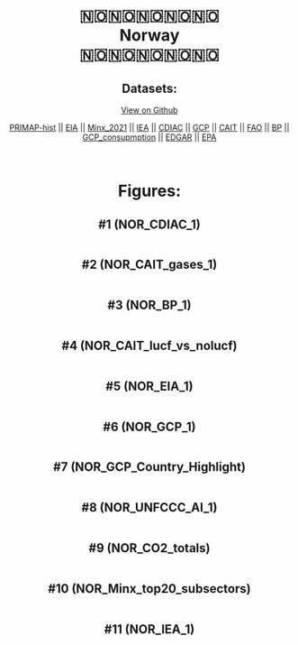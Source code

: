 
<center>
<h1 align="center">
🇳🇴🇳🇴🇳🇴🇳🇴🇳🇴
<br>
Norway
<br>
🇳🇴🇳🇴🇳🇴🇳🇴🇳🇴
</h1>
<h2>Datasets:</h2>
<p><a href="https://github.com/dquintani/GreenhouseData/tree/master/country_data/NOR_Norway/data">View on Github</a>
<br></p><p><a href="data/NOR_PRIMAP-hist.csv">PRIMAP-hist</a> || <a href="data/NOR_EIA.csv">EIA</a> || <a href="data/NOR_Minx_2021.csv">Minx_2021</a> || <a href="data/NOR_IEA.csv">IEA</a> || <a href="data/NOR_CDIAC.csv">CDIAC</a> || <a href="data/NOR_GCP.csv">GCP</a> || <a href="data/NOR_CAIT.csv">CAIT</a> || <a href="data/NOR_FAO.csv">FAO</a> || <a href="data/NOR_BP.csv">BP</a> || <a href="data/NOR_GCP_consupmption.csv">GCP_consupmption</a> || <a href="data/NOR_EDGAR.csv">EDGAR</a> || <a href="data/NOR_EPA.csv">EPA</a></p><p><br></p>
<h1>Figures:</h1><h2>#1 (NOR_CDIAC_1)</h2>
<p><img alt="" src="figures/NOR_CDIAC_1.png" /></p><h2>#2 (NOR_CAIT_gases_1)</h2>
<p><img alt="" src="figures/NOR_CAIT_gases_1.png" /></p><h2>#3 (NOR_BP_1)</h2>
<p><img alt="" src="figures/NOR_BP_1.png" /></p><h2>#4 (NOR_CAIT_lucf_vs_nolucf)</h2>
<p><img alt="" src="figures/NOR_CAIT_lucf_vs_nolucf.png" /></p><h2>#5 (NOR_EIA_1)</h2>
<p><img alt="" src="figures/NOR_EIA_1.png" /></p><h2>#6 (NOR_GCP_1)</h2>
<p><img alt="" src="figures/NOR_GCP_1.png" /></p><h2>#7 (NOR_GCP_Country_Highlight)</h2>
<p><img alt="" src="figures/NOR_GCP_Country_Highlight.png" /></p><h2>#8 (NOR_UNFCCC_AI_1)</h2>
<p><img alt="" src="figures/NOR_UNFCCC_AI_1.png" /></p><h2>#9 (NOR_CO2_totals)</h2>
<p><img alt="" src="figures/NOR_CO2_totals.png" /></p><h2>#10 (NOR_Minx_top20_subsectors)</h2>
<p><img alt="" src="figures/NOR_Minx_top20_subsectors.png" /></p><h2>#11 (NOR_IEA_1)</h2>
<p><img alt="" src="figures/NOR_IEA_1.png" /></p>